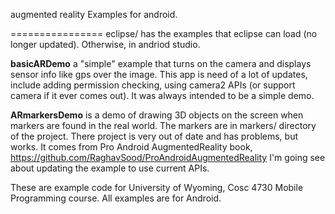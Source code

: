 augmented reality Examples for android.

================
eclipse/ has the examples that eclipse can load (no longer updated).  Otherwise, in andriod studio.

<b>basicARDemo</b> a "simple" example that turns on the camera and displays sensor info like gps over the image.  This app is need of a lot of updates, include adding permission checking, using camera2 APIs (or support camera if it ever comes out).  It was always intended to be a simple demo.
     
<b>ARmarkersDemo</b> is a demo of drawing 3D objects on the screen when markers are found in the real world.  The markers are in markers/ directory of the project.   There project is very out of date and has problems, but works.  It comes from Pro Android AugmentedReality book, https://github.com/RaghavSood/ProAndroidAugmentedReality  I'm going see about updating the example to use current APIs.

These are example code for University of Wyoming, Cosc 4730 Mobile Programming course. All examples are for Android.
